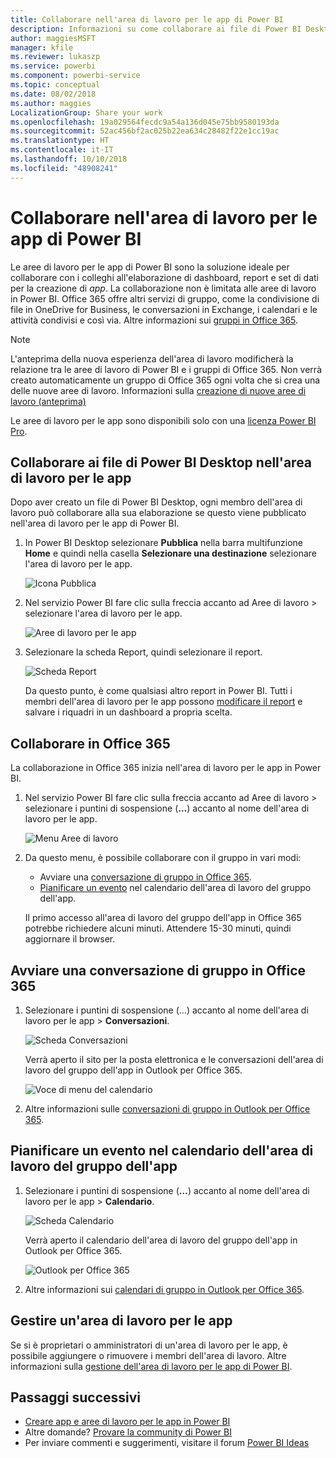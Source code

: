 ```yaml
---
title: Collaborare nell'area di lavoro per le app di Power BI
description: Informazioni su come collaborare ai file di Power BI Desktop nell'area di lavoro per le app e con i servizi di Office 365, ad esempio la condivisione di file in OneDrive for Business, le conversazioni in Exchange, il calendario e le attività.
author: maggiesMSFT
manager: kfile
ms.reviewer: lukaszp
ms.service: powerbi
ms.component: powerbi-service
ms.topic: conceptual
ms.date: 08/02/2018
ms.author: maggies
LocalizationGroup: Share your work
ms.openlocfilehash: 19a029564fecdc9a54a136d045e75bb9580193da
ms.sourcegitcommit: 52ac456bf2ac025b22ea634c28482f22e1cc19ac
ms.translationtype: HT
ms.contentlocale: it-IT
ms.lasthandoff: 10/10/2018
ms.locfileid: "48908241"
---
```

# <a name="collaborate-in-your-power-bi-app-workspace"></a>Collaborare nell'area di lavoro per le app di Power BI
Le aree di lavoro per le app di Power BI sono la soluzione ideale per collaborare con i colleghi all'elaborazione di dashboard, report e set di dati per la creazione di *app*. La collaborazione non è limitata alle aree di lavoro in Power BI. Office 365 offre altri servizi di gruppo, come la condivisione di file in OneDrive for Business, le conversazioni in Exchange, i calendari e le attività condivisi e così via. Altre informazioni sui [gruppi in Office 365](https://support.office.com/article/Create-a-group-in-Office-365-7124dc4c-1de9-40d4-b096-e8add19209e9).

> [!NOTE]
> L'anteprima della nuova esperienza dell'area di lavoro modificherà la relazione tra le aree di lavoro di Power BI e i gruppi di Office 365. Non verrà creato automaticamente un gruppo di Office 365 ogni volta che si crea una delle nuove aree di lavoro. Informazioni sulla [creazione di nuove aree di lavoro (anteprima)](service-create-the-new-workspaces.md)

Le aree di lavoro per le app sono disponibili solo con una [licenza Power BI Pro](service-features-license-type.md).

## <a name="collaborate-on-power-bi-desktop-files-in-your-app-workspace"></a>Collaborare ai file di Power BI Desktop nell'area di lavoro per le app
Dopo aver creato un file di Power BI Desktop, ogni membro dell'area di lavoro può collaborare alla sua elaborazione se questo viene pubblicato nell'area di lavoro per le app di Power BI.

1. In Power BI Desktop selezionare **Pubblica** nella barra multifunzione **Home** e quindi nella casella **Selezionare una destinazione** selezionare l'area di lavoro per le app.
   
    ![Icona Pubblica](media/service-collaborate-power-bi-workspace/power-bi-group-publish-pbix.png)
2. Nel servizio Power BI fare clic sulla freccia accanto ad Aree di lavoro > selezionare l'area di lavoro per le app.
   
    ![Aree di lavoro per le app](media/service-collaborate-power-bi-workspace/power-bi-workspace-nav-arrow.png)
3. Selezionare la scheda Report, quindi selezionare il report.
   
    ![Scheda Report](media/service-collaborate-power-bi-workspace/power-bi-workspace-report.png)
   
    Da questo punto, è come qualsiasi altro report in Power BI. Tutti i membri dell'area di lavoro per le app possono [modificare il report](consumer/end-user-reports.md) e salvare i riquadri in un dashboard a propria scelta.

## <a name="collaborate-in-office-365"></a>Collaborare in Office 365
La collaborazione in Office 365 inizia nell'area di lavoro per le app in Power BI.

1. Nel servizio Power BI fare clic sulla freccia accanto ad Aree di lavoro > selezionare i puntini di sospensione (**…**) accanto al nome dell'area di lavoro per le app. 
   
   ![Menu Aree di lavoro](media/service-collaborate-power-bi-workspace/power-bi-app-ellipsis.png)
2. Da questo menu, è possibile collaborare con il gruppo in vari modi: 
   
   * Avviare una [conversazione di gruppo in Office 365](service-collaborate-power-bi-workspace.md#have-a-group-conversation-in-office-365).
   * [Pianificare un evento](service-collaborate-power-bi-workspace.md#schedule-an-event-on-the-group-workspace-calendar) nel calendario dell'area di lavoro del gruppo dell'app.
   
   Il primo accesso all'area di lavoro del gruppo dell'app in Office 365 potrebbe richiedere alcuni minuti. Attendere 15-30 minuti, quindi aggiornare il browser.

## <a name="have-a-group-conversation-in-office-365"></a>Avviare una conversazione di gruppo in Office 365
1. Selezionare i puntini di sospensione (…) accanto al nome dell'area di lavoro per le app \> **Conversazioni**. 
   
    ![Scheda Conversazioni](media/service-collaborate-power-bi-workspace/power-bi-app-ellipsis.png)
   
   Verrà aperto il sito per la posta elettronica e le conversazioni dell'area di lavoro del gruppo dell'app in Outlook per Office 365.
   
   ![Voce di menu del calendario](media/service-collaborate-power-bi-workspace/pbi_grps_o365convo.png)
2. Altre informazioni sulle [conversazioni di gruppo in Outlook per Office 365](https://support.office.com/Article/Have-a-group-conversation-a0482e24-a769-4e39-a5ba-a7c56e828b22).

## <a name="schedule-an-event-on-the-apps-group-workspace-calendar"></a>Pianificare un evento nel calendario dell'area di lavoro del gruppo dell'app
1. Selezionare i puntini di sospensione (**…**) accanto al nome dell'area di lavoro per le app \> **Calendario**. 
   
   ![Scheda Calendario](media/service-collaborate-power-bi-workspace/power-bi-app-ellipsis.png)
   
   Verrà aperto il calendario dell'area di lavoro del gruppo dell'app in Outlook per Office 365.
   
   ![Outlook per Office 365](media/service-collaborate-power-bi-workspace/pbi_grps_o365_calendar.png)
2. Altre informazioni sui [calendari di gruppo in Outlook per Office 365](https://support.office.com/Article/Add-edit-and-subscribe-to-group-events-0cf1ad68-1034-4306-b367-d75e9818376a).

## <a name="manage-an-app-workspace"></a>Gestire un'area di lavoro per le app
Se si è proprietari o amministratori di un'area di lavoro per le app, è possibile aggiungere o rimuovere i membri dell'area di lavoro. Altre informazioni sulla [gestione dell'area di lavoro per le app di Power BI](service-manage-app-workspace-in-power-bi-and-office-365.md).

## <a name="next-steps"></a>Passaggi successivi
* [Creare app e aree di lavoro per le app in Power BI](service-create-distribute-apps.md)
* Altre domande? [Provare la community di Power BI](http://community.powerbi.com/)
* Per inviare commenti e suggerimenti, visitare il forum [Power BI Ideas](https://ideas.powerbi.com/forums/265200-power-bi)

